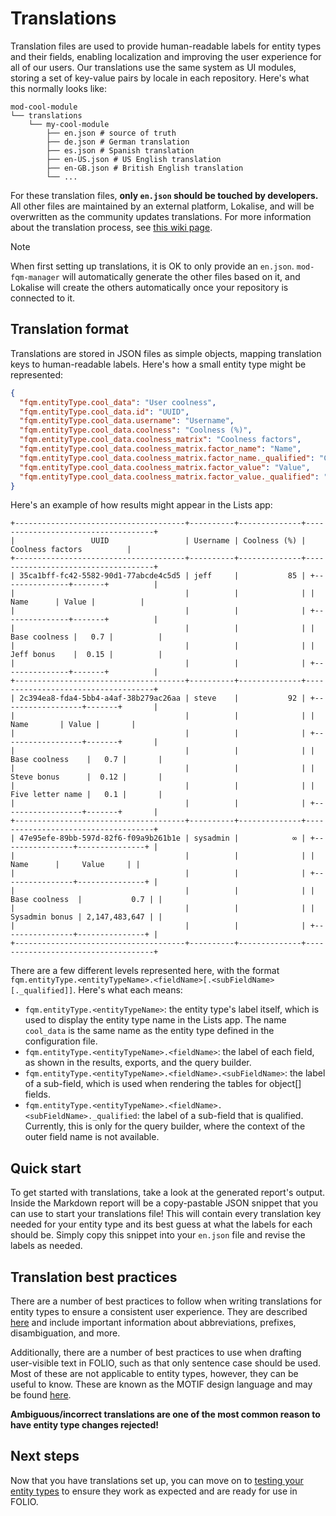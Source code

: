 # Translations

Translation files are used to provide human-readable labels for entity types and their fields, enabling localization and improving the user experience for all of our users. Our translations use the same system as UI modules, storing a set of key-value pairs by locale in each repository. Here's what this normally looks like:

```
mod-cool-module
└── translations
    └── my-cool-module
        ├── en.json # source of truth
        ├── de.json # German translation
        ├── es.json # Spanish translation
        ├── en-US.json # US English translation
        ├── en-GB.json # British English translation
        └── ...
```

For these translation files, **only `en.json` should be touched by developers.** All other files are maintained by an external platform, Lokalise, and will be overwritten as the community updates translations. For more information about the translation process, see [this wiki page](https://folio-org.atlassian.net/wiki/spaces/I18N/pages/5374336/How+to+Translate+FOLIO).

> [!NOTE]
> When first setting up translations, it is OK to only provide an `en.json`. `mod-fqm-manager` will automatically generate the other files based on it, and Lokalise will create the others automatically once your repository is connected to it.

## Translation format

Translations are stored in JSON files as simple objects, mapping translation keys to human-readable labels. Here's how a small entity type might be represented:

```json
{
  "fqm.entityType.cool_data": "User coolness",
  "fqm.entityType.cool_data.id": "UUID",
  "fqm.entityType.cool_data.username": "Username",
  "fqm.entityType.cool_data.coolness": "Coolness (%)",
  "fqm.entityType.cool_data.coolness_matrix": "Coolness factors",
  "fqm.entityType.cool_data.coolness_matrix.factor_name": "Name",
  "fqm.entityType.cool_data.coolness_matrix.factor_name._qualified": "Coolness factor name",
  "fqm.entityType.cool_data.coolness_matrix.factor_value": "Value",
  "fqm.entityType.cool_data.coolness_matrix.factor_value._qualified": "Coolness factor value"
}
```

Here's an example of how results might appear in the Lists app:

```
+--------------------------------------+----------+--------------+------------------------------------+
|                 UUID                 | Username | Coolness (%) |          Coolness factors          |
+--------------------------------------+----------+--------------+------------------------------------+
| 35ca1bff-fc42-5582-90d1-77abcde4c5d5 | jeff     |           85 | +---------------+-------+          |
|                                      |          |              | |     Name      | Value |          |
|                                      |          |              | +---------------+-------+          |
|                                      |          |              | | Base coolness |   0.7 |          |
|                                      |          |              | | Jeff bonus    |  0.15 |          |
|                                      |          |              | +---------------+-------+          |
+--------------------------------------+----------+--------------+------------------------------------+
| 2c394ea8-fda4-5bb4-a4af-38b279ac26aa | steve    |           92 | +------------------+-------+       |
|                                      |          |              | |       Name       | Value |       |
|                                      |          |              | +------------------+-------+       |
|                                      |          |              | | Base coolness    |   0.7 |       |
|                                      |          |              | | Steve bonus      |  0.12 |       |
|                                      |          |              | | Five letter name |   0.1 |       |
|                                      |          |              | +------------------+-------+       |
+--------------------------------------+----------+--------------+------------------------------------+
| 47e95efe-89bb-597d-82f6-f09a9b261b1e | sysadmin |            ∞ | +----------------+---------------+ |
|                                      |          |              | |      Name      |     Value     | |
|                                      |          |              | +----------------+---------------+ |
|                                      |          |              | | Base coolness  |           0.7 | |
|                                      |          |              | | Sysadmin bonus | 2,147,483,647 | |
|                                      |          |              | +----------------+---------------+ |
+--------------------------------------+----------+--------------+------------------------------------+
```

There are a few different levels represented here, with the format `fqm.entityType.<entityTypeName>.<fieldName>[.<subFieldName>[._qualified]]`. Here's what each means:

- `fqm.entityType.<entityTypeName>`: the entity type's label itself, which is used to display the entity type name in the Lists app. The name `cool_data` is the same name as the entity type defined in the configuration file.
- `fqm.entityType.<entityTypeName>.<fieldName>`: the label of each field, as shown in the results, exports, and the query builder.
- `fqm.entityType.<entityTypeName>.<fieldName>.<subFieldName>`: the label of a sub-field, which is used when rendering the tables for object[] fields.
- `fqm.entityType.<entityTypeName>.<fieldName>.<subFieldName>._qualified`: the label of a sub-field that is qualified. Currently, this is only for the query builder, where the context of the outer field name is not available.

## Quick start

To get started with translations, take a look at the generated report's output. Inside the Markdown report will be a copy-pastable JSON snippet that you can use to start your translations file! This will contain every translation key needed for your entity type and its best guess at what the labels for each should be. Simply copy this snippet into your `en.json` file and revise the labels as needed.

## Translation best practices

There are a number of best practices to follow when writing translations for entity types to ensure a consistent user experience. They are described [here](https://github.com/folio-org/mod-fqm-manager/blob/master/translations/README.md) and include important information about abbreviations, prefixes, disambiguation, and more.

Additionally, there are a number of best practices to use when drafting user-visible text in FOLIO, such as that only sentence case should be used. Most of these are not applicable to entity types, however, they can be useful to know. These are known as the MOTIF design language and may be found [here](https://ux.folio.org/docs/all-guidelines/?sort=type#language-rules).

**Ambiguous/incorrect translations are one of the most common reason to have entity type changes rejected!**

## Next steps

Now that you have translations set up, you can move on to [testing your entity types](06-testing.md) to ensure they work as expected and are ready for use in FOLIO.
